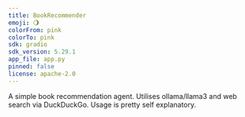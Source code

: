 ```yaml
---
title: BookRecommender
emoji: 🌖
colorFrom: pink
colorTo: pink
sdk: gradio
sdk_version: 5.29.1
app_file: app.py
pinned: false
license: apache-2.0
---
```


A simple book recommendation agent.
Utilises ollama/llama3 and web search via DuckDuckGo.
Usage is pretty self explanatory.